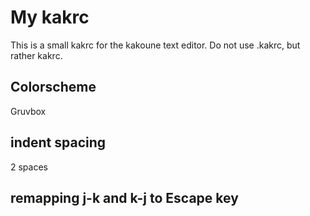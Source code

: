 # My kakrc

This is a small kakrc for the kakoune text editor. Do not use .kakrc, but rather kakrc.

## Colorscheme

Gruvbox

## indent spacing

2 spaces

## remapping j-k and k-j to Escape key


